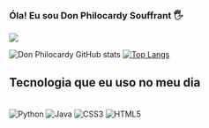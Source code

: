 ### Óla! Eu sou Don Philocardy Souffrant 🖐️
[<img src="https://img.shields.io/badge/LinkedIn-0077B5?style=for-the-badge&logo=linkedin&logoColor=white" />](https://www.linkedin.com/in/don-philocardy-souffrant-a52017213/)

![Don Philocardy GitHub stats](https://github-readme-stats.vercel.app/api?username=DonPhilocardy&show_icons=true&theme=tokyonight)
[![Top Langs](https://github-readme-stats.vercel.app/api/top-langs/?username=DonPhilocardy)](https://github.com/anuraghazra/github-readme-stats)

## Tecnologia que eu uso no meu dia

<div style="Display: inline_block"><br/>
<img align="center" alt="Python" src="https://img.shields.io/badge/Python-3776AB?style=for-the-badge&logo=python&logoColor=white"/>
<img align="center" alt="Java" src="https://img.shields.io/badge/Java-ED8B00?style=for-the-badge&logo=openjdk&logoColor=white"/>
<img align="center" alt="CSS3" src="https://img.shields.io/badge/CSS3-1572B6?style=for-the-badge&logo=css3&logoColor=white"/>
<img align="center" alt="HTML5" src="https://img.shields.io/badge/HTML5-E34F26?style=for-the-badge&logo=html5&logoColor=white"/>
</div><br/>
